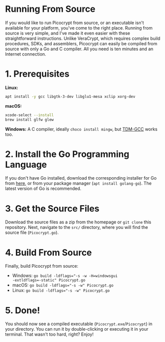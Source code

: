 # Running From Source
If you would like to run Picocrypt from source, or an executable isn't available for your platform, you've come to the right place. Running from source is very simple, and I've made it even easier with these straightforward instructions. Unlike VeraCrypt, which requires complex build procedures, SDKs, and assemblers, Picocrypt can easily be compiled from source with only a Go and C compiler. All you need is ten minutes and an Internet connection.

# 1. Prerequisites
**Linux:**
```bash
apt install -y gcc libgtk-3-dev libglu1-mesa xclip xorg-dev
```
**macOS:**
```bash
xcode-select --install
brew install glfw glew
```
**Windows:** A C compiler, ideally `choco install mingw`, but [TDM-GCC](https://jmeubank.github.io/tdm-gcc/) works too.

# 2. Install the Go Programming Language
If you don't have Go installed, download the corresponding installer for Go from <a href="https://golang.org/dl">here</a>, or from your package manager (`apt install golang-go`). The latest version of Go is recommended.

# 3. Get the Source Files
Download the source files as a zip from the homepage or `git clone` this repository. Next, navigate to the `src/` directory, where you will find the source file (`Picocrypt.go`).

# 4. Build From Source
Finally, build Picocrypt from source:
- Windows: <code>go build -ldflags="-s -w -H=windowsgui -extldflags=-static" Picocrypt.go</code>
- macOS: <code>go build -ldflags="-s -w" Picocrypt.go</code>
- Linux: <code>go build -ldflags="-s -w" Picocrypt.go</code>

# 5. Done!
You should now see a compiled executable (`Picocrypt.exe`/`Picocrypt`) in your directory. You can run it by double-clicking or executing it in your terminal. That wasn't too hard, right? Enjoy!
